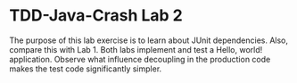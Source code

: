 # TDD-Java-Crash Lab 2

The purpose of this lab exercise is to learn about JUnit dependencies.
Also, compare this with Lab 1.
Both labs implement and test a Hello, world! application.
Observe what influence decoupling in the production code makes the test code significantly simpler.

